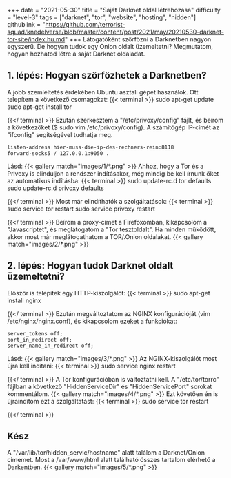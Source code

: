 +++
date = "2021-05-30"
title = "Saját Darknet oldal létrehozása"
difficulty = "level-3"
tags = ["darknet", "tor", "website", "hosting", "hidden"]
githublink = "https://github.com/terrorist-squad/knedelverse/blob/master/content/post/2021/may/20210530-darknet-tor-site/index.hu.md"
+++
Látogatóként szörfözni a Darknetben nagyon egyszerű. De hogyan tudok egy Onion oldalt üzemeltetni? Megmutatom, hogyan hozhatod létre a saját Darknet oldaladat.
## 1. lépés: Hogyan szörfözhetek a Darknetben?
A jobb szemléltetés érdekében Ubuntu asztali gépet használok. Ott telepítem a következő csomagokat:
{{< terminal >}}
sudo apt-get update
sudo apt-get install tor 

{{</ terminal >}}
Ezután szerkesztem a "/etc/privoxy/config" fájlt, és beírom a következőket ($ sudo vim /etc/privoxy/config). A számítógép IP-címét az "ifconfig" segítségével tudhatja meg.
```
listen-address hier-muss-die-ip-des-rechners-rein:8118
forward-socks5 / 127.0.0.1:9050 .

```
Lásd:
{{< gallery match="images/1/*.png" >}}
Ahhoz, hogy a Tor és a Privoxy is elinduljon a rendszer indításakor, még mindig be kell írnunk őket az automatikus indításba:
{{< terminal >}}
sudo update-rc.d tor defaults
sudo update-rc.d privoxy defaults

{{</ terminal >}}
Most már elindíthatók a szolgáltatások:
{{< terminal >}}
sudo service tor restart
sudo service privoxy restart

{{</ terminal >}}
Beírom a proxy-címet a Firefoxomban, kikapcsolom a "Javascriptet", és meglátogatom a "Tor tesztoldalt". Ha minden működött, akkor most már meglátogathatom a TOR/.Onion oldalakat.
{{< gallery match="images/2/*.png" >}}

## 2. lépés: Hogyan tudok Darknet oldalt üzemeltetni?
Először is telepítek egy HTTP-kiszolgálót:
{{< terminal >}}
sudo apt-get install nginx

{{</ terminal >}}
Ezután megváltoztatom az NGINX konfigurációját (vim /etc/nginx/nginx.conf), és kikapcsolom ezeket a funkciókat:
```
server_tokens off;
port_in_redirect off;
server_name_in_redirect off;

```
Lásd:
{{< gallery match="images/3/*.png" >}}
Az NGINX-kiszolgálót most újra kell indítani:
{{< terminal >}}
sudo service nginx restart

{{</ terminal >}}
A Tor konfigurációban is változtatni kell. A "/etc/tor/torrc" fájlban a következő "HiddenServiceDir" és "HiddenServicePort" sorokat kommentálom.
{{< gallery match="images/4/*.png" >}}
Ezt követően én is újraindítom ezt a szolgáltatást:
{{< terminal >}}
sudo service tor restart

{{</ terminal >}}

## Kész
A "/var/lib/tor/hidden_servic/hostname" alatt találom a Darknet/Onion címemet. Most a /var/www/html alatt található összes tartalom elérhető a Darkentben.
{{< gallery match="images/5/*.png" >}}